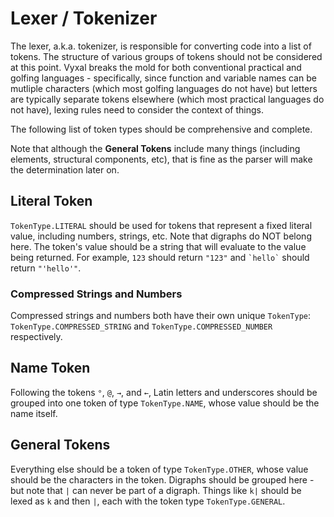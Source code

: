 # Lexer / Tokenizer

The lexer, a.k.a. tokenizer, is responsible for converting code into a list of
tokens. The structure of various groups of tokens should not be considered at
this point. Vyxal breaks the mold for both conventional practical and golfing
languages - specifically, since function and variable names can be mutliple
characters (which most golfing languages do not have) but letters are typically
separate tokens elsewhere (which most practical languages do not have), lexing
rules need to consider the context of things.

The following list of token types should be comprehensive and complete.

Note that although the **General Tokens** include many things (including
elements, structural components, etc), that is fine as the parser will make the
determination later on.

## Literal Token

`TokenType.LITERAL` should be used for tokens that represent a fixed literal
value, including numbers, strings, etc. Note that digraphs do NOT belong here.
The token's value should be a string that will evaluate to the value being
returned. For example, `123` should return `"123"` and <code>\`hello\`</code>
should return `"'hello'"`.

### Compressed Strings and Numbers

Compressed strings and numbers both have their own unique `TokenType`:
`TokenType.COMPRESSED_STRING` and `TokenType.COMPRESSED_NUMBER` respectively.

## Name Token

Following the tokens `°`, `@`, `→`, and `←`, Latin letters and underscores
should be grouped into one token of type `TokenType.NAME`, whose value should
be the name itself.

## General Tokens

Everything else should be a token of type `TokenType.OTHER`, whose value should
be the characters in the token. Digraphs should be grouped here - but note that
`|` can never be part of a digraph. Things like `k|` should be lexed as `k` and
then `|`, each with the token type `TokenType.GENERAL`.
